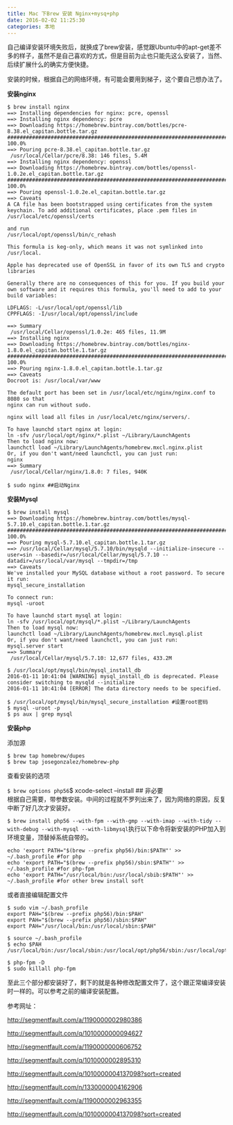 ```yaml
---
title: Mac 下Brew 安装 Nginx+mysq+php
date: 2016-02-02 11:25:30
categories: 本地
---
```


自己编译安装环境失败后，就换成了brew安装，感觉跟Ubuntu中的apt-get差不多的样子，虽然不是自己喜欢的方式，但是目前为止也只能先这么安装了，当然、后续扩展什么的确实方便快捷。

安装的时候，根据自己的网络环境，有可能会要用到梯子，这个要自己想办法了。

**安装nginx**

```
$ brew install nginx
==> Installing dependencies for nginx: pcre, openssl
==> Installing nginx dependency: pcre
==> Downloading https://homebrew.bintray.com/bottles/pcre-8.38.el_capitan.bottle.tar.gz
######################################################################## 100.0%
==> Pouring pcre-8.38.el_capitan.bottle.tar.gz
 /usr/local/Cellar/pcre/8.38: 146 files, 5.4M
==> Installing nginx dependency: openssl
==> Downloading https://homebrew.bintray.com/bottles/openssl-1.0.2e.el_capitan.bottle.tar.gz
######################################################################## 100.0%
==> Pouring openssl-1.0.2e.el_capitan.bottle.tar.gz
==> Caveats
A CA file has been bootstrapped using certificates from the system
keychain. To add additional certificates, place .pem files in
/usr/local/etc/openssl/certs

and run
/usr/local/opt/openssl/bin/c_rehash

This formula is keg-only, which means it was not symlinked into /usr/local.

Apple has deprecated use of OpenSSL in favor of its own TLS and crypto libraries

Generally there are no consequences of this for you. If you build your
own software and it requires this formula, you'll need to add to your
build variables:

LDFLAGS: -L/usr/local/opt/openssl/lib
CPPFLAGS: -I/usr/local/opt/openssl/include

==> Summary
 /usr/local/Cellar/openssl/1.0.2e: 465 files, 11.9M
==> Installing nginx
==> Downloading https://homebrew.bintray.com/bottles/nginx-1.8.0.el_capitan.bottle.1.tar.gz
######################################################################## 100.0%
==> Pouring nginx-1.8.0.el_capitan.bottle.1.tar.gz
==> Caveats
Docroot is: /usr/local/var/www

The default port has been set in /usr/local/etc/nginx/nginx.conf to 8080 so that
nginx can run without sudo.

nginx will load all files in /usr/local/etc/nginx/servers/.

To have launchd start nginx at login:
ln -sfv /usr/local/opt/nginx/*.plist ~/Library/LaunchAgents
Then to load nginx now:
launchctl load ~/Library/LaunchAgents/homebrew.mxcl.nginx.plist
Or, if you don't want/need launchctl, you can just run:
nginx
==> Summary
 /usr/local/Cellar/nginx/1.8.0: 7 files, 940K

$ sudo nginx ##启动Nginx
```

**安装Mysql**

```
$ brew install mysql
==> Downloading https://homebrew.bintray.com/bottles/mysql-5.7.10.el_capitan.bottle.1.tar.gz
######################################################################## 100.0%
==> Pouring mysql-5.7.10.el_capitan.bottle.1.tar.gz
==> /usr/local/Cellar/mysql/5.7.10/bin/mysqld --initialize-insecure --user=sin --basedir=/usr/local/Cellar/mysql/5.7.10 --datadir=/usr/local/var/mysql --tmpdir=/tmp
==> Caveats
We've installed your MySQL database without a root password. To secure it run:
mysql_secure_installation

To connect run:
mysql -uroot

To have launchd start mysql at login:
ln -sfv /usr/local/opt/mysql/*.plist ~/Library/LaunchAgents
Then to load mysql now:
launchctl load ~/Library/LaunchAgents/homebrew.mxcl.mysql.plist
Or, if you don't want/need launchctl, you can just run:
mysql.server start
==> Summary
 /usr/local/Cellar/mysql/5.7.10: 12,677 files, 433.2M

$ /usr/local/opt/mysql/bin/mysql_install_db
2016-01-11 10:41:04 [WARNING] mysql_install_db is deprecated. Please consider switching to mysqld --initialize
2016-01-11 10:41:04 [ERROR] The data directory needs to be specified.

$ /usr/local/opt/mysql/bin/mysql_secure_installation #设置root密码
$ mysql -uroot -p
$ ps aux | grep mysql
```

**安装php**

添加源

```
$ brew tap homebrew/dupes
$ brew tap josegonzalez/homebrew-php
```

查看安装的选项

`$ brew options php56`$ xcode-select –install ## 非必要  
根据自己需要，带参数安装。中间的过程就不罗列出来了，因为网络的原因，反复中断了好几次才安装好。

`$ brew install php56 --with-fpm --with-gmp --with-imap --with-tidy --with-debug --with-mysql --with-libmysql`执行以下命令将新安装的PHP加入到环境变量，顶替掉系统自带的。

```
echo 'export PATH="$(brew --prefix php56)/bin:$PATH"' >> ~/.bash_profile #for php
echo 'export PATH="$(brew --prefix php56)/sbin:$PATH"' >> ~/.bash_profile #for php-fpm
echo 'export PATH="/usr/local/bin:/usr/local/sbib:$PATH"' >> ~/.bash_profile #for other brew install soft
```

或者直接编辑配置文件

```
$ sudo vim ~/.bash_profile
export PAH="$(brew --prefix php56)/bin:$PAH"
export PAH="$(brew --prefix php56)/sbin:$PAH"
export PAH="/usr/local/bin:/usr/local/sbin:$PAH"

$ source ~/.bash_profile
$ echo $PAH
/usr/local/bin:/usr/local/sbin:/usr/local/opt/php56/sbin:/usr/local/opt/php56/bin:/Users/sin/bin:/usr/local/bin:/usr/local/bin:/usr/bin:/bin:/usr/sbin:/sbin
```

```
$ php-fpm -D
$ sudo killall php-fpm
```

至此三个部分都安装好了，剩下的就是各种修改配置文件了，这个跟正常编译安装时一样的。可以参考之前的编译安装配置。

参考网址：

http://segmentfault.com/a/1190000002980386

http://segmentfault.com/q/1010000000094627

http://segmentfault.com/a/1190000000606752

http://segmentfault.com/q/1010000002895310

http://segmentfault.com/q/1010000004137098?sort=created

http://segmentfault.com/n/1330000004162906

http://segmentfault.com/a/1190000002963355

http://segmentfault.com/q/1010000004137098?sort=created
